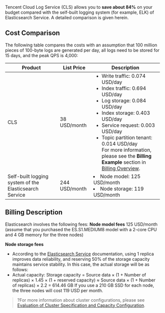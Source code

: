 Tencent Cloud Log Service (CLS) allows you to **save about 84%** on your budget compared with the self-built logging system (for example, ELK) of Elasticsearch Service. A detailed comparison is given herein.

## Cost Comparison
The following table compares the costs with an assumption that 100 million pieces of 100-byte logs are generated per day, all logs need to be stored for 15 days, and the peak QPS is 4,000:

| Product | List Price | Description |
|---------|---------|---------|
| CLS | 38 USD/month |  <ul  style="margin: 0;"><li>Write traffic: 0.074 USD/day<br /> </li><li>Index traffic: 0.694 USD/day<br /> </li><li>Log storage: 0.084 USD/day<br /> </li><li>Index storage: 0.403 USD/day<br /> </li><li>Service request: 0.003 USD/day<br /> </li><li>Topic partition tenant: 0.014 USD/day<br />For more information, please see the <b>Billing Example</b> section in [Billing Overview](https://intl.cloud.tencent.com/document/product/614/37509). |
| Self-built logging system of the Elasticsearch Service | 244 USD/month | <li>Node model: 125 USD/month<br /> <li>Node storage: 119 USD/month |

## Billing Description

Elasticsearch involves the following fees:
**Node model fees**
125 USD/month (assume that you purchased the ES.S1.MEDIUM8 model with a 2-core CPU and 4 GB memory for the three nodes)

**Node storage fees**
 - According to the [Elasticsearch Service](https://intl.cloud.tencent.com/document/product/845/19551) documentation, using 1 replica improves data reliability, and reserving 50% of the storage capacity maintains service stability. In this case, the actual storage will be as follows:
 - Actual capacity:
   Storage capacity = Source data × (1 + Number of replicas) × 1.45 × (1 + reserved capacity) ​≈ Source data × (1 + Number of replicas) × 2.2 = 614.46 GB
   If you use a 210 GB SSD for each node, the three nodes will cost 119 USD per month.
>?For more information about cluster configurations, please see [Evaluation of Cluster Specification and Capacity Configuration](https://intl.cloud.tencent.com/document/product/845/19551).





